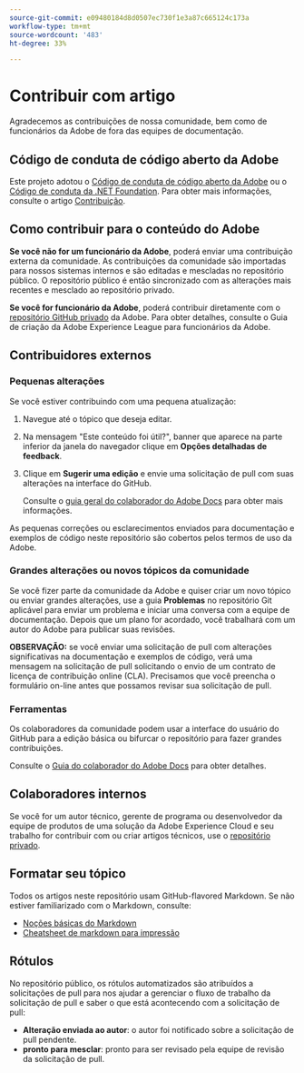 ```yaml
---
source-git-commit: e09480184d8d0507ec730f1e3a87c665124c173a
workflow-type: tm+mt
source-wordcount: '483'
ht-degree: 33%

---
```

# Contribuir com artigo

Agradecemos as contribuições de nossa comunidade, bem como de funcionários da Adobe de fora das equipes de documentação.

## Código de conduta de código aberto da Adobe

Este projeto adotou o [Código de conduta de código aberto da Adobe](code-of-conduct.md) ou o [Código de conduta da .NET Foundation](https://dotnetfoundation.org/code-of-conduct). Para obter mais informações, consulte o artigo [Contribuição](contributing.md).

## Como contribuir para o conteúdo do Adobe

**Se você não for um funcionário da Adobe**, poderá enviar uma contribuição externa da comunidade. As contribuições da comunidade são importadas para nossos sistemas internos e são editadas e mescladas no repositório público. O repositório público é então sincronizado com as alterações mais recentes e mesclado ao repositório privado.

**Se você for funcionário da Adobe**, poderá contribuir diretamente com o [repositório GitHub privado](https://git.corp.adobe.com/AdobeDocs/) da Adobe. Para obter detalhes, consulte o Guia de criação da Adobe Experience League para funcionários da Adobe.

## Contribuidores externos

### Pequenas alterações

Se você estiver contribuindo com uma pequena atualização:

1. Navegue até o tópico que deseja editar.
1. Na mensagem &quot;Este conteúdo foi útil?&quot;, banner que aparece na parte inferior da janela do navegador clique em **Opções detalhadas de feedback**.
1. Clique em **Sugerir uma edição** e envie uma solicitação de pull com suas alterações na interface do GitHub.

   Consulte o [guia geral do colaborador do Adobe Docs](https://experienceleague.adobe.com/pt-br/docs/contributor/contributor-guide/introduction) para obter mais informações.

As pequenas correções ou esclarecimentos enviados para documentação e exemplos de código neste repositório são cobertos pelos termos de uso da Adobe.

### Grandes alterações ou novos tópicos da comunidade

Se você fizer parte da comunidade da Adobe e quiser criar um novo tópico ou enviar grandes alterações, use a guia **Problemas** no repositório Git aplicável para enviar um problema e iniciar uma conversa com a equipe de documentação. Depois que um plano for acordado, você trabalhará com um autor do Adobe para publicar suas revisões.

**OBSERVAÇÃO:** se você enviar uma solicitação de pull com alterações significativas na documentação e exemplos de código, verá uma mensagem na solicitação de pull solicitando o envio de um contrato de licença de contribuição online (CLA). Precisamos que você preencha o formulário on-line antes que possamos revisar sua solicitação de pull.

### Ferramentas

Os colaboradores da comunidade podem usar a interface do usuário do GitHub para a edição básica ou bifurcar o repositório para fazer grandes contribuições.

Consulte o [Guia do colaborador do Adobe Docs](https://experienceleague.adobe.com/pt-br/docs/contributor/contributor-guide/introduction) para obter detalhes.

## Colaboradores internos

Se você for um autor técnico, gerente de programa ou desenvolvedor da equipe de produtos de uma solução da Adobe Experience Cloud e seu trabalho for contribuir com ou criar artigos técnicos, use o [repositório privado](https://git.corp.adobe.com/AdobeDocs).

## Formatar seu tópico

Todos os artigos neste repositório usam GitHub-flavored Markdown. Se não estiver familiarizado com o Markdown, consulte:

* [Noções básicas do Markdown](https://help.github.com/articles/getting-started-with-writing-and-formatting-on-github/)
* [Cheatsheet de markdown para impressão](https://guides.github.com/pdfs/markdown-cheatsheet-online.pdf)

## Rótulos

No repositório público, os rótulos automatizados são atribuídos a solicitações de pull para nos ajudar a gerenciar o fluxo de trabalho da solicitação de pull e saber o que está acontecendo com a solicitação de pull:

* **Alteração enviada ao autor**: o autor foi notificado sobre a solicitação de pull pendente.
* **pronto para mesclar**: pronto para ser revisado pela equipe de revisão da solicitação de pull.
